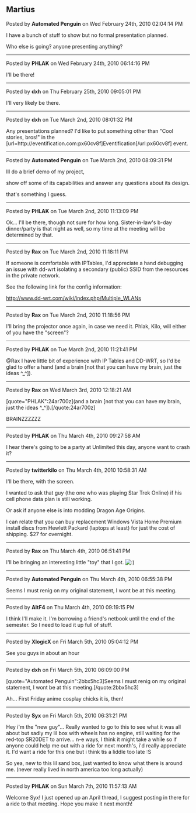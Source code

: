 ## Martius
Posted by **Automated Penguin** on Wed February 24th, 2010 02:04:14 PM

I have a bunch of stuff to show but no formal presentation planned.

Who else is going? anyone presenting anything?

--------------------------------------------------------------------------------

Posted by **PHLAK** on Wed February 24th, 2010 06:14:16 PM

I'll be there!

--------------------------------------------------------------------------------

Posted by **dxh** on Thu February 25th, 2010 09:05:01 PM

I'll very likely be there.

--------------------------------------------------------------------------------

Posted by **dxh** on Tue March 2nd, 2010 08:01:32 PM

Any presentations planned?  I'd like to put something other than &quot;Cool stories, bros!&quot; in the [url=http&#58;//eventification&#46;com:px60cv8f]Eventification[/url:px60cv8f] event.

--------------------------------------------------------------------------------

Posted by **Automated Penguin** on Tue March 2nd, 2010 08:09:31 PM

Ill do a brief demo of my project, 

show off some of its capabilities and answer any questions about its design.

that's something I guess.

--------------------------------------------------------------------------------

Posted by **PHLAK** on Tue March 2nd, 2010 11:13:09 PM

Ok... I'll be there, though not sure for how long.  Sister-in-law's b-day dinner/party is that night as well, so my time at the meeting will be determined by that.

--------------------------------------------------------------------------------

Posted by **Rax** on Tue March 2nd, 2010 11:18:11 PM

If someone is comfortable with IPTables, I'd appreciate a hand debugging an issue with dd-wrt isolating a secondary (public) SSID from the resources in the private network.

See the following link for the config information:

<!-- m --><a class="postlink" href="http://www.dd-wrt.com/wiki/index.php/Multiple_WLANs">http://www.dd-wrt.com/wiki/index.php/Multiple_WLANs</a><!-- m -->

--------------------------------------------------------------------------------

Posted by **Rax** on Tue March 2nd, 2010 11:18:56 PM

I'll bring the projector once again, in case we need it. Phlak, Kilo, will either of you have the &quot;screen&quot;?

--------------------------------------------------------------------------------

Posted by **PHLAK** on Tue March 2nd, 2010 11:21:41 PM

@Rax I have little bit of experience with IP Tables and DD-WRT, so I'd be glad to offer a hand (and a brain [not that you can have my brain, just the ideas ^_^]).

--------------------------------------------------------------------------------

Posted by **Rax** on Wed March 3rd, 2010 12:18:21 AM

[quote=&quot;PHLAK&quot;:24ar700z](and a brain [not that you can have my brain, just the ideas ^_^]).[/quote:24ar700z]


BRAINZZZZZZ

--------------------------------------------------------------------------------

Posted by **PHLAK** on Thu March 4th, 2010 09:27:58 AM

I hear there's going to be a party at Unlimited this day, anyone want to crash it?

--------------------------------------------------------------------------------

Posted by **twitterkilo** on Thu March 4th, 2010 10:58:31 AM

I'll be there, with the screen.

I wanted to ask that guy (the one who was playing Star Trek Online) if his cell phone data plan is still working.

Or ask if anyone else is into modding Dragon Age Origins.

I can relate that you can buy replacement Windows Vista Home Premium install discs from Hewlett Packard (laptops at least) for just the cost of shipping. $27 for overnight.

--------------------------------------------------------------------------------

Posted by **Rax** on Thu March 4th, 2010 06:51:41 PM

I'll be bringing an interesting little &quot;toy&quot; that I  got. <!-- s:) --><img src="{SMILIES_PATH}/icon_e_smile.gif" alt=":)" title="Smile" /><!-- s:) -->

--------------------------------------------------------------------------------

Posted by **Automated Penguin** on Thu March 4th, 2010 06:55:38 PM

Seems I must renig on my original statement, I wont be at this meeting.

--------------------------------------------------------------------------------

Posted by **AltF4** on Thu March 4th, 2010 09:19:15 PM

I think I'll make it. I'm borrowing a friend's netbook until the end of the semester. So I need to load it up full of stuff.

--------------------------------------------------------------------------------

Posted by **XlogicX** on Fri March 5th, 2010 05:04:12 PM

See you guys in about an hour

--------------------------------------------------------------------------------

Posted by **dxh** on Fri March 5th, 2010 06:09:00 PM

[quote=&quot;Automated Penguin&quot;:2bbx5hc3]Seems I must renig on my original statement, I wont be at this meeting.[/quote:2bbx5hc3]

Ah... First Friday anime cosplay chicks it is, then!

--------------------------------------------------------------------------------

Posted by **Syx** on Fri March 5th, 2010 06:31:21 PM

Hey i'm the &quot;new guy&quot;...
Really wanted to go to this to see what it was all about but sadly my lil box with wheels has no engine, still waiting for the red-top SR20DET to arrive...
n-e ways, I think it might take a while so if anyone could help me out with a ride for next month's, i'd really appreciate it.
I'd want a ride for this one but i think tis a liddle too late :S

So yea, new to this lil sand box, just wanted to know what there is around me.
(never really lived in north america too long actually)

--------------------------------------------------------------------------------

Posted by **PHLAK** on Sun March 7th, 2010 11:57:13 AM

Welcome Syx!  I just opened up an April thread, I suggest posting in there for a ride to that meeting.  Hope you make it next month!
